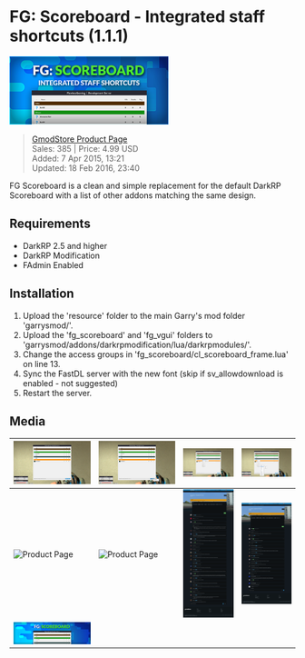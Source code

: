 # FG: Scoreboard - Integrated staff shortcuts (1.1.1)
![Banner](__product/product-listing.png)
> [GmodStore Product Page](https://www.gmodstore.com/market/view/tcb-premium-fg-scoreboard)  
Sales: 385  | Price: 4.99 USD  
Added: 7 Apr 2015, 13:21  
Updated: 18 Feb 2016, 23:40

FG Scoreboard is a clean and simple replacement for the default DarkRP Scoreboard with a list of other addons matching the same design.

## Requirements
- DarkRP 2.5 and higher
- DarkRP Modification
- FAdmin Enabled

## Installation
1. Upload the 'resource' folder to the main Garry's mod folder 'garrysmod/'.
2. Upload the 'fg_scoreboard' and 'fg_vgui' folders to 'garrysmod/addons/darkrpmodification/lua/darkrpmodules/'.
3. Change the access groups in 'fg_scoreboard/cl_scoreboard_frame.lua' on line 13.
4. Sync the FastDL server with the new font (skip if sv_allowdownload is enabled - not suggested)
5. Restart the server.

## Media
| ![Scoreboard](__product/product-image-scoreboard.png) |  ![Admin Menu](__product/product-image-admin.png) |  ![Player Menu](__product/product-image-player.png) | ![Player Menu - Job Ban](__product/product-image-job-ban.png)
|---|---|---|---| 
| ![Product Page](__product/product-page-1.png) |  ![Product Page](__product/product-page-2.png)   |  ![Product Discussion](__product/product-discussion-1.png)   |  ![Product Discussion](__product/product-discussion-2.png) 
| ![Product Header](__product/product-header.png)

